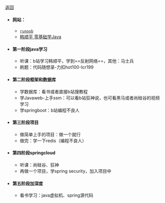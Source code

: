 
[返回](index.md)

* #### 网站：
	* [`runoob`](https://www.runoob.com/java/java-intro.html) 
	* [韩顺平 零基础学Java](https://www.bilibili.com/video/BV1fh411y7R8/?spm_id_from=333.999.0.0&vd_source=420b13c7a95fdef281b725873da013e4)
* #### 第一阶段java学习
	* 听课：b站学习韩顺平，学到==反射网络==，其他：马士兵
	* 刷题：代码随想录-力扣hot100-Icr199
* #### 第二阶段框架和数据库
	* 学数据库：看书或者直接b站搜教程
	* 学Javaweb-上手ssm：可以看b站狂神说，也可看黑马或者尚硅谷的视频学习
	* 学springboot：b站编程不良人
* #### 第三阶段项目
	* 做简单上手的项目：做一个就行
	* 做完：学一下redis（编程不良人）
* #### 第四阶段springcloud
	* 听课：尚硅谷、狂神
	* 再做一个项目，学spring security，加入项目中
* #### 第五阶段加深度
	* 看书学习：java虚拟机、spring源代码